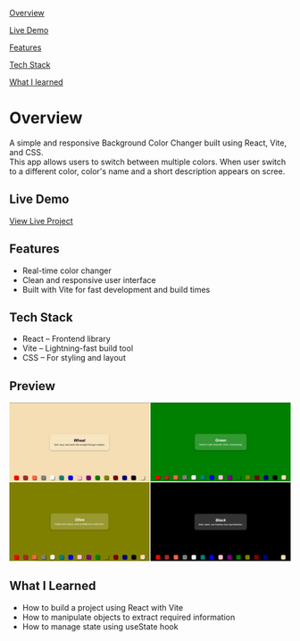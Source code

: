 [Overview](#overview)

 [Live Demo](#live-demo)

 [Features](#features)

 [Tech Stack](#tech-stack)

 [What I learned](#what-i-learned)



#  Overview

A simple and responsive Background Color Changer built using React, Vite, and CSS.  
This app allows users to switch between multiple colors. When user switch to a different color, color's name and a short description appears on scree.


##  Live Demo

 [View Live Project](https://your-username.github.io/your-repo-name/)



##  Features

-  Real-time color changer    
-  Clean and responsive user interface  
-  Built with Vite for fast development and build times  



##  Tech Stack

- React – Frontend library  
- Vite – Lightning-fast build tool  
- CSS – For styling and layout   


##  Preview

![Background Color Changer Screenshot](./screenshot.png)

##  What I Learned

- How to build a project using React with Vite 
- How to manipulate objects to extract required information 
- How to manage state using useState hook 
